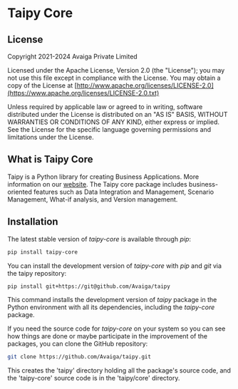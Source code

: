 # Taipy Core

## License

Copyright 2021-2024 Avaiga Private Limited

Licensed under the Apache License, Version 2.0 (the "License"); you may not use this file
except in compliance with the License. You may obtain a copy of the License at
[http://www.apache.org/licenses/LICENSE-2.0](https://www.apache.org/licenses/LICENSE-2.0.txt)

Unless required by applicable law or agreed to in writing, software distributed under the
License is distributed on an "AS IS" BASIS, WITHOUT WARRANTIES OR CONDITIONS OF ANY KIND,
either express or implied. See the License for the specific language governing permissions
and limitations under the License.

## What is Taipy Core

Taipy is a Python library for creating Business Applications. More information on our
[website](https://www.taipy.io). The Taipy core package includes business-oriented features such as Data Integration and Management, Scenario Management, What-if analysis, and Version management.

## Installation

The latest stable version of *taipy-core* is available through *pip*:
```bash
pip install taipy-core
```

You can install the development version of *taipy-core* with *pip* and *git* via the taipy repository:
```bash
pip install git+https://git@github.com/Avaiga/taipy
```

This command installs the development version of *taipy* package in the Python environment with all
its dependencies, including the *taipy-core* package.

If you need the source code for *taipy-core* on your system so you can see how things are done or
maybe participate in the improvement of the packages, you can clone the GitHub repository:

```bash
git clone https://github.com/Avaiga/taipy.git
```

This creates the 'taipy' directory holding all the package's source code, and the 'taipy-core'
source code is in the 'taipy/core' directory.

